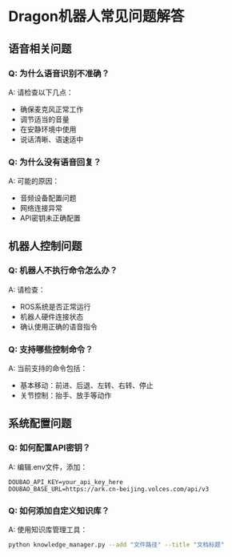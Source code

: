 # Dragon机器人常见问题解答

## 语音相关问题

### Q: 为什么语音识别不准确？
A: 请检查以下几点：
- 确保麦克风正常工作
- 调节适当的音量
- 在安静环境中使用
- 说话清晰、语速适中

### Q: 为什么没有语音回复？
A: 可能的原因：
- 音频设备配置问题
- 网络连接异常
- API密钥未正确配置

## 机器人控制问题

### Q: 机器人不执行命令怎么办？
A: 请检查：
- ROS系统是否正常运行
- 机器人硬件连接状态
- 确认使用正确的语音指令

### Q: 支持哪些控制命令？
A: 当前支持的命令包括：
- 基本移动：前进、后退、左转、右转、停止
- 关节控制：抬手、放手等动作

## 系统配置问题

### Q: 如何配置API密钥？
A: 编辑.env文件，添加：
```
DOUBAO_API_KEY=your_api_key_here
DOUBAO_BASE_URL=https://ark.cn-beijing.volces.com/api/v3
```

### Q: 如何添加自定义知识库？
A: 使用知识库管理工具：
```bash
python knowledge_manager.py --add "文件路径" --title "文档标题"
```
